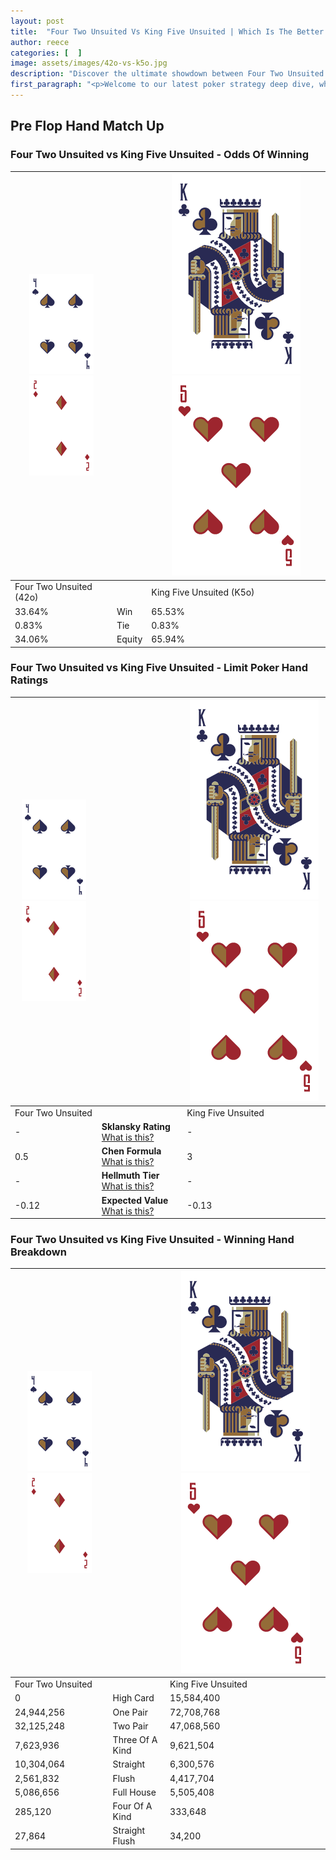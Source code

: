 ```yaml
---
layout: post
title:  "Four Two Unsuited Vs King Five Unsuited | Which Is The Better Hand In Poker? A Complete Guide"
author: reece
categories: [  ]
image: assets/images/42o-vs-k5o.jpg
description: "Discover the ultimate showdown between Four Two Unsuited and King Five Unsuited in poker! Uncover the odds, strategies, and scenarios where one hand triumphs over the other. Get ready to up your poker game with this thrilling analysis."
first_paragraph: "<p>Welcome to our latest poker strategy deep dive, where we're pitting two distinct hands against each other in a high-stakes showdown: Four Two Unsuited vs King Five Unsuited.</p><p>In the dynamic world of poker, every decision counts, and knowing which hand holds the upper hand is key to your success at the table.</p><p>In this article, we'll dissect these two hands, explore the scenarios where one dominates the other, and equip you with the knowledge to make strategic choices that can tip the odds in your favor.</p><p>Get ready to unravel the intriguing dynamics of these poker hands and elevate your game to new heights.</p>"
---
```




[comment]: # (sp0)

## Pre Flop Hand Match Up

<div class="table hand-ratings" markdown="1"> 



### Four Two Unsuited vs King Five Unsuited - Odds Of Winning


    
| ![image info](assets/images/hand1/4.png) ![image info](assets/images/hand1/2o.png) |  | ![image info](assets/images/hand2/K.png) ![image info](assets/images/hand2/5o.png) |
| -------- | -------- | -------- |
| Four Two Unsuited (42o) |  | King Five Unsuited (K5o) |
| 33.64% | Win | 65.53% |
| 0.83% | Tie | 0.83% |
| 34.06% | Equity | 65.94% |




[comment]: # (sp1)



### Four Two Unsuited vs King Five Unsuited - Limit Poker Hand Ratings


    
| ![image info](assets/images/hand1/4.png) ![image info](assets/images/hand1/2o.png) |  | ![image info](assets/images/hand2/K.png) ![image info](assets/images/hand2/5o.png) |
| -------- | -------- | -------- |
| Four Two Unsuited |  | King Five Unsuited |
| - | **Sklansky Rating** [What is this?](/sklansky-rating-explained) | - |
| 0.5 | **Chen Formula** [What is this?](/chen-formula-explained) | 3 |
| - | **Hellmuth Tier** [What is this?](/Hellmuth-tier-explained) | - |
| -0.12 | **Expected Value** [What is this?](/expected-value-explained) | -0.13 |




[comment]: # (sp2)



### Four Two Unsuited vs King Five Unsuited - Winning Hand Breakdown


    
| ![image info](assets/images/hand1/4.png) ![image info](assets/images/hand1/2o.png) |  | ![image info](assets/images/hand2/K.png) ![image info](assets/images/hand2/5o.png) |
| -------- | -------- | -------- |
| Four Two Unsuited |  | King Five Unsuited |
| 0 | High Card | 15,584,400 |
| 24,944,256 | One Pair | 72,708,768 |
| 32,125,248 | Two Pair | 47,068,560 |
| 7,623,936 | Three Of A Kind | 9,621,504 |
| 10,304,064 | Straight | 6,300,576 |
| 2,561,832 | Flush | 4,417,704 |
| 5,086,656 | Full House | 5,505,408 |
| 285,120 | Four Of A Kind | 333,648 |
| 27,864 | Straight Flush | 34,200 |




[comment]: # (sp3)



</div>

[comment]: # (sp4)



[comment]: # (sp5)

